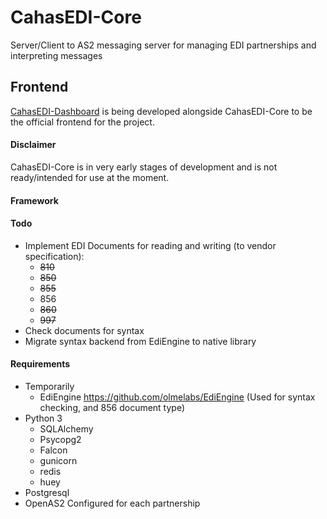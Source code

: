 # CahasEDI-Core

Server/Client to AS2 messaging server for managing EDI partnerships and interpreting messages

## Frontend

[CahasEDI-Dashboard](https://github.com/greasysock/CahasEDI-Dashboard) is being developed alongside CahasEDI-Core to be the official frontend for the project.

#### Disclaimer

CahasEDI-Core is in very early stages of development and is not ready/intended for use at the moment.

#### Framework

#### Todo

* Implement EDI Documents for reading and writing (to vendor specification):
    * ~~810~~
    * ~~850~~
    * ~~855~~
    * 856
    * ~~860~~
    * ~~997~~
* Check documents for syntax
* Migrate syntax backend from EdiEngine to native library
#### Requirements
* Temporarily
    * EdiEngine https://github.com/olmelabs/EdiEngine (Used for syntax checking, and 856 document type)
* Python 3
    * SQLAlchemy
    * Psycopg2
    * Falcon
    * gunicorn
    * redis
    * huey
* Postgresql
* OpenAS2 Configured for each partnership
